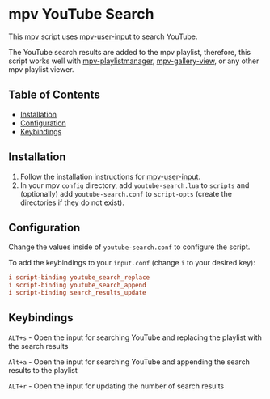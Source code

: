 # mpv YouTube Search <!-- omit in toc -->

This [mpv](https://github.com/mpv-player/mpv) script uses [mpv-user-input](https://github.com/CogentRedTester/mpv-user-input) to search YouTube.

The YouTube search results are added to the mpv playlist, therefore, this script works well with [mpv-playlistmanager](https://github.com/jonniek/mpv-playlistmanager), [mpv-gallery-view](https://github.com/occivink/mpv-gallery-view), or any other mpv playlist viewer.

## Table of Contents <!-- omit in toc -->

- [Installation](#installation)
- [Configuration](#configuration)
- [Keybindings](#keybindings)

## Installation

1. Follow the installation instructions for [mpv-user-input](https://github.com/CogentRedTester/mpv-user-input).
2. In your mpv `config` directory, add `youtube-search.lua` to `scripts` and (optionally) add `youtube-search.conf` to `script-opts` (create the directories if they do not exist).

## Configuration

Change the values inside of `youtube-search.conf` to configure the script.

To add the keybindings to your `input.conf` (change `i` to your desired key):

```conf
i script-binding youtube_search_replace
i script-binding youtube_search_append
i script-binding search_results_update
```

## Keybindings

`ALT+s` - Open the input for searching YouTube and replacing the playlist with the search results

`Alt+a` - Open the input for searching YouTube and appending the search results to the playlist

`ALT+r` - Open the input for updating the number of search results
